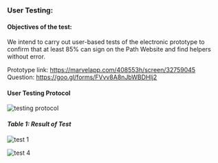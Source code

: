
### User Testing:

#### Objectives of the test: 
We intend to carry out user-based tests of the electronic prototype to confirm that at least 85% can sign on the Path Website and find helpers without error. 

Prototype link: https://marvelapp.com/408553h/screen/32759045 
Question: https://goo.gl/forms/FVvv8A8nJbWBDHIj2
#### User Testing Protocol
![testing protocol](https://i.imgur.com/UZqjfM0.png)

#### _Table 1: Result of Test_
![test 1](https://i.imgur.com/UUcLeZTl.png)

![test 4](https://i.imgur.com/SjouXCPl.png)
